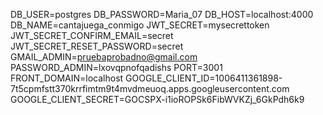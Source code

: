 DB_USER=postgres
DB_PASSWORD=Maria_07
DB_HOST=localhost:4000
DB_NAME=cantajuega_conmigo
JWT_SECRET=mysecrettoken
JWT_SECRET_CONFIRM_EMAIL=secret
JWT_SECRET_RESET_PASSWORD=secret
GMAIL_ADMIN=pruebaprobadno@gmail.com
PASSWORD_ADMIN=lxovqpnofqadishs
PORT=3001
FRONT_DOMAIN=localhost
GOOGLE_CLIENT_ID=1006411361898-7t5cpmfstt370krrfimtm9t4mvdmeuoq.apps.googleusercontent.com
GOOGLE_CLIENT_SECRET=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